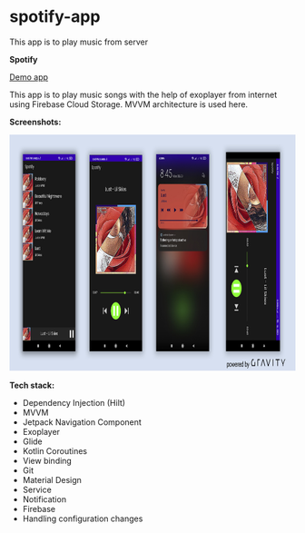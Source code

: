 # spotify-app
This app is to play music from server

**Spotify**

<a href="https://github.com/raheemadamboev/spotify-app/blob/master/spotify.apk">Demo app</a>

This app is to play music songs with the help of exoplayer from internet using Firebase Cloud Storage. MVVM architecture is used here.

**Screenshots:**

<img src="https://github.com/raheemadamboev/spotify-app/blob/master/Spotify.jpg" alt="Italian Trulli" width="869" height="416">

**Tech stack:**

- Dependency Injection (Hilt)
- MVVM
- Jetpack Navigation Component
- Exoplayer
- Glide
- Kotlin Coroutines
- View binding
- Git
- Material Design
- Service
- Notification
- Firebase
- Handling configuration changes
